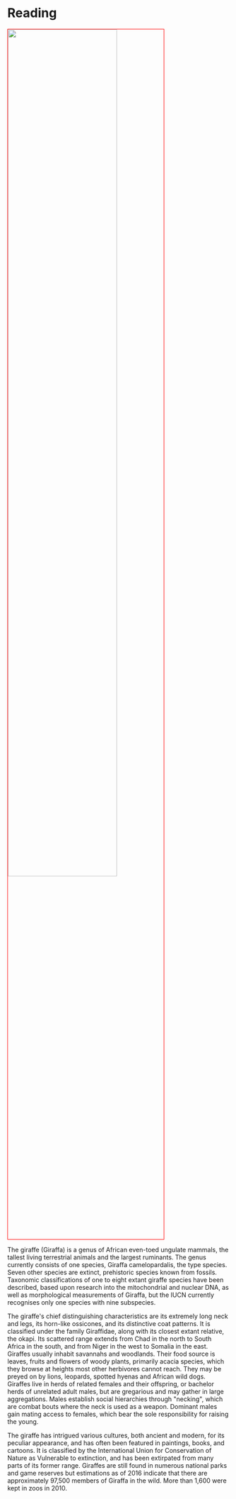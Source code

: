 <h1> Reading </h1>


<p>
  
<img class="imgLeft" style="width:70%; vertical-aligh:top; border:1px solid red;" src="https://upload.wikimedia.org/wikipedia/commons/9/9e/Giraffe_Mikumi_National_Park.jpg">


The giraffe (Giraffa) is a genus of African even-toed ungulate mammals, the tallest living terrestrial animals and the largest ruminants. The genus currently consists of one species, Giraffa camelopardalis, the type species. Seven other species are extinct, prehistoric species known from fossils. Taxonomic classifications of one to eight extant giraffe species have been described, based upon research into the mitochondrial and nuclear DNA, as well as morphological measurements of Giraffa, but the IUCN currently recognises only one species with nine subspecies.

The giraffe's chief distinguishing characteristics are its extremely long neck and legs, its horn-like ossicones, and its distinctive coat patterns. It is classified under the family Giraffidae, along with its closest extant relative, the okapi. Its scattered range extends from Chad in the north to South Africa in the south, and from Niger in the west to Somalia in the east. Giraffes usually inhabit savannahs and woodlands. Their food source is leaves, fruits and flowers of woody plants, primarily acacia species, which they browse at heights most other herbivores cannot reach. They may be preyed on by lions, leopards, spotted hyenas and African wild dogs. Giraffes live in herds of related females and their offspring, or bachelor herds of unrelated adult males, but are gregarious and may gather in large aggregations. Males establish social hierarchies through "necking", which are combat bouts where the neck is used as a weapon. Dominant males gain mating access to females, which bear the sole responsibility for raising the young.

The giraffe has intrigued various cultures, both ancient and modern, for its peculiar appearance, and has often been featured in paintings, books, and cartoons. It is classified by the International Union for Conservation of Nature as Vulnerable to extinction, and has been extirpated from many parts of its former range. Giraffes are still found in numerous national parks and game reserves but estimations as of 2016 indicate that there are approximately 97,500 members of Giraffa in the wild. More than 1,600 were kept in zoos in 2010. 

</p>
